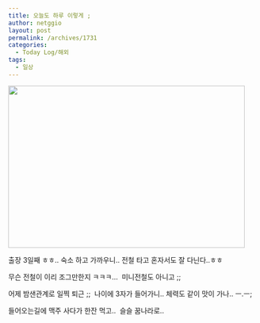 ```yaml
---
title: 오늘도 하루 이렇게 ;
author: netggio
layout: post
permalink: /archives/1731
categories:
  - Today Log/해외
tags:
  - 일상
---
```

<IMG style="MARGIN-TOP: 0px; WIDTH: 477px; HEIGHT: 327px" alt="" onerror="if (this.src != '/skin/admin/whitedream/image/spacer.gif') { this.src='/skin/admin/whitedream/image/spacer.gif' }" src="http://blog.netggio.pe.kr/attach/1/1189275895.jpg?randseed=0.014533274997871825" width=120 height=90>  
  
출장 3일째 ㅎㅎ.. 숙소 하고 가까우니.. 전철 타고 혼자서도 잘 다닌다..ㅎㅎ  
  
무슨 전철이 이리 조그만한지 ㅋㅋㅋ&#8230;&nbsp; 미니전철도 아니고 ;;  
  
어제 밤샌관계로 일찍 퇴근 ;;&nbsp; 나이에 3자가 들어가니.. 체력도 같이 맛이 가나.. ㅡ.ㅡ;  
  
들어오는길에 맥주 사다가 한잔 먹고..&nbsp; 슬슬 꿈나라로..